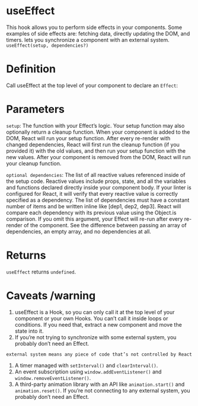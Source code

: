 # useEffect
This hook allows you to perform side effects in your components. Some examples of side effects are: fetching data, directly updating the DOM, and timers. 
lets you synchronize a component with an external system.
`useEffect(setup, dependencies?)`

# Definition
Call useEffect at the top level of your component to declare an `Effect`:

# Parameters 
`setup`: The function with your Effect’s logic. Your setup function may also optionally return a cleanup function. When your component is added to the DOM, React will run your setup function. After every re-render with changed dependencies, React will first run the cleanup function (if you provided it) with the old values, and then run your setup function with the new values. After your component is removed from the DOM, React will run your cleanup function.

`optional dependencies`: The list of all reactive values referenced inside of the setup code. Reactive values include props, state, and all the variables and functions declared directly inside your component body. If your linter is configured for React, it will verify that every reactive value is correctly specified as a dependency. The list of dependencies must have a constant number of items and be written inline like [dep1, dep2, dep3]. React will compare each dependency with its previous value using the Object.is comparison. If you omit this argument, your Effect will re-run after every re-render of the component. See the difference between passing an array of dependencies, an empty array, and no dependencies at all.

# Returns 
`useEffect` returns `undefined`.

# Caveats /warning
1. useEffect is a Hook, so you can only call it at the top level of your component or your own Hooks. You can’t call it inside loops or conditions. If you need that, extract a new component and move the state into it.
2. If you’re not trying to synchronize with some external system, you probably don’t need an Effect.

`external system means any piece of code that’s not controlled by React`
1. A timer managed with `setInterval()` and `clearInterval()`.
2. An event subscription using `window.addEventListener()` and `window.removeEventListener()`.
3. A third-party animation library with an API like `animation.start()` and `animation.reset()`.
If you’re not connecting to any external system, you probably don’t need an Effect.